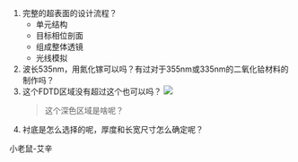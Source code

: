 1. 完整的超表面的设计流程？
   - 单元结构
   - 目标相位剖面
   - 组成整体透镜
   - 光线模拟
2. 波长535nm，用氮化镓可以吗？有过对于355nm或335nm的二氧化铪材料的制作吗？
3. 这个FDTD区域没有超过这个也可以吗？
   ![](2023-03-24-10-58-47.png)
   > 这个深色区域是啥呢？
4. 衬底是怎么选择的呢，厚度和长宽尺寸怎么确定呢？

小老鼠-艾辛